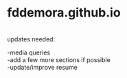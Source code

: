 # fddemora.github.io

<br>
updates needed: <br>

-media queries <br>
-add a few more sections if possible <br>
-update/improve resume <br>
